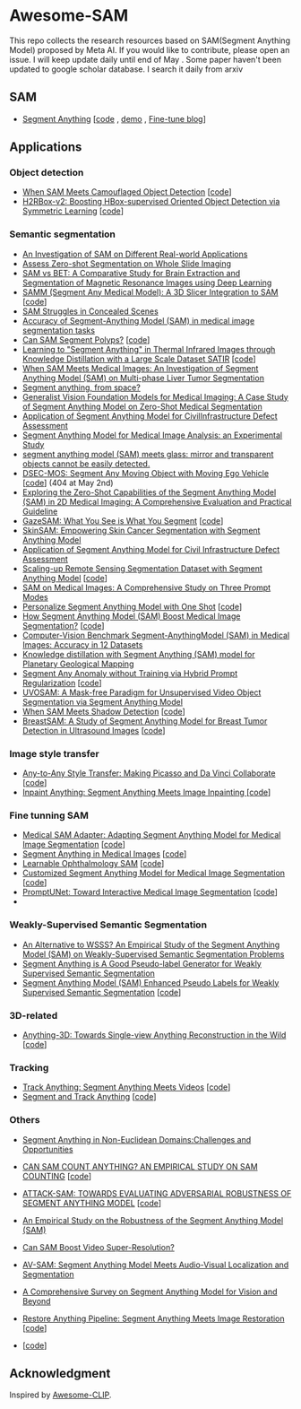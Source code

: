 # Awesome-SAM
This repo collects the research resources based on SAM(Segment Anything Model) proposed by Meta AI. If you would like to contribute, please open an issue.
I will keep  update daily  until end of May . Some paper haven't been updated to google scholar database. I search it daily from arxiv


## SAM 
- [Segment Anything](https://arxiv.org/abs/2304.02643) [[code](https://segment-anything.com/) , [demo](https://segment-anything.com/) , [Fine-tune blog](https://encord.com/blog/learn-how-to-fine-tune-the-segment-anything-model-sam/)]


## Applications

### Object detection

- [When SAM Meets Camouflaged Object Detection](https://arxiv.org/abs/2304.04709) [[code](https://github.com/luckybird1994/SAMCOD)]
- [H2RBox-v2: Boosting HBox-supervised Oriented
Object Detection via Symmetric Learning](https://arxiv.org/pdf/2304.04403.pdf) [[code](https://github.com/Li-Qingyun/sam-mmrotate)]


### Semantic segmentation 
- [An Investigation of SAM on Different Real-world Applications](https://arxiv.org/pdf/2304.05750.pdf) 
- [ Assess Zero-shot Segmentation on Whole Slide Imaging](https://arxiv.org/abs/2304.04155) 
- [ SAM vs BET: A Comparative Study for Brain Extraction and Segmentation of Magnetic Resonance Images using Deep Learning](https://arxiv.org/abs/2304.04738) 
- [ SAMM (Segment Any Medical Model): A 3D Slicer Integration to SAM](https://arxiv.org/abs/2304.04738) [[code](https://github.com/bingogome/samm)]
- [SAM Struggles in Concealed Scenes](https://arxiv.org/abs/2304.06022) 
- [Accuracy of Segment-Anything Model (SAM) in medical image segmentation tasks](https://arxiv.org/abs/2304.09324) 
- [Can SAM Segment Polyps?](https://arxiv.org/abs/2304.07583) [[code](https://github.com/taozh2017/SAMPolyp)]
- [Learning to "Segment Anything" in Thermal Infrared Images through Knowledge Distillation with a Large Scale Dataset SATIR](https://arxiv.org/abs/2304.07969) [[code](https://github.com/chenjzBUAA/SATIR)]
- [When SAM Meets Medical Images: An Investigation of Segment Anything Model (SAM) on Multi-phase Liver Tumor Segmentation](https://arxiv.org/abs/2304.08506)
- [Segment anything, from space?](https://arxiv.org/pdf/2304.13000.pdf) 
- [Generalist Vision Foundation Models for Medical Imaging: A Case Study of Segment Anything Model on Zero-Shot Medical Segmentation](https://arxiv.org/pdf/2304.12637.pdf) 
- [Application of Segment Anything Model for CivilInfrastructure Defect Assessment](https://arxiv.org/pdf/2304.12600.pdf) 
- [Segment Anything Model for Medical Image Analysis: an Experimental Study](https://arxiv.org/pdf/2304.10517.pdf) 
- [segment anything model (SAM) meets glass: mirror and transparent objects cannot be easily detected.](https://arxiv.org/pdf/2305.00278.pdf) 
- [DSEC-MOS: Segment Any Moving Object with Moving Ego Vehicle](https://arxiv.org/pdf/2305.00126.pdf) [[code](https://github.com/ZZY-Zhou/DSEC-MOS)] (404 at May 2nd)
- [Exploring the Zero-Shot Capabilities of the Segment Anything Model (SAM) in 2D Medical Imaging: A Comprehensive Evaluation and Practical Guideline](https://arxiv.org/pdf/2305.00109.pdf) 
- [GazeSAM: What You See is What You Segment](https://arxiv.org/pdf/2304.13844.pdf) [[code](https://github.com/ukaukaaaa/GazeSAM)]
- [SkinSAM: Empowering Skin Cancer Segmentation with Segment Anything Model](https://arxiv.org/pdf/2304.13973.pdf) 
- [Application of Segment Anything Model for Civil Infrastructure Defect Assessment](https://arxiv.org/pdf/2304.12600.pdf) 
- [Scaling-up Remote Sensing Segmentation Dataset with Segment Anything Model](https://arxiv.org/pdf/2305.02034.pdf) [[code](https://github.com/ViTAE-Transformer/SAMRS)]
- [SAM on Medical Images: A Comprehensive Study on Three Prompt Modes](https://arxiv.org/pdf/2305.00035.pdf) 
- [Personalize Segment Anything Model with One Shot](https://arxiv.org/pdf/2305.03048.pdf) [[code](https://github.com/ZrrSkywalker/Personalize-SAM)]
- [How Segment Anything Model (SAM) Boost Medical Image Segmentation?](https://arxiv.org/pdf/2305.03678.pdf) [[code](https://github.com/YichiZhang98/SAM4MIS)]
- [Computer-Vision Benchmark Segment-AnythingModel (SAM) in Medical Images: Accuracy in 12 Datasets](https://arxiv.org/pdf/2304.09324.pdf)
- [Knowledge distillation with Segment Anything (SAM) model for Planetary Geological Mapping](https://arxiv.org/pdf/2305.07586.pdf) 
- [Segment Any Anomaly without Training via Hybrid Prompt Regularization](https://arxiv.org/pdf/2305.10724.pdf) [[code](https://github.com/caoyunkang/Segment-Any-Anomaly)]
- [UVOSAM: A Mask-free Paradigm for Unsupervised Video Object Segmentation via Segment Anything Model](https://arxiv.org/pdf/2305.12659.pdf) 
- [When SAM Meets Shadow Detection](https://arxiv.org/pdf/2305.11513.pdf) [[code](https://github.com/LeipingJie/SAMShadow)]
- [BreastSAM: A Study of Segment Anything Model for Breast Tumor Detection in Ultrasound Images](https://arxiv.org/pdf/2305.12447.pdf) [[code]()]

### Image style transfer
- [ Any-to-Any Style Transfer: Making Picasso and Da Vinci Collaborate ](https://arxiv.org/abs/2304.09728) [[code](https://github.com/Huage001/Transfer-Any-Style)]
- [ Inpaint Anything: Segment Anything Meets Image Inpainting ](https://arxiv.org/abs/2304.06790) [[code](https://github.com/geekyutao/Inpaint-Anything)]

### Fine tunning SAM 
- [Medical SAM Adapter: Adapting Segment Anything Model for Medical Image Segmentation](https://arxiv.org/pdf/2304.12620.pdf) [[code](https://github.com/WuJunde/Medical-SAM-Adapter)]
- [Segment Anything in Medical Images](https://arxiv.org/pdf/2304.12306.pdf) [[code](https://github.com/bowang-lab/MedSAM)]
- [Learnable Ophthalmology SAM](https://arxiv.org/pdf/2304.13425.pdf) [[code](https://github.com/Qsingle/LearnablePromptSAM)]
- [Customized Segment Anything Model for Medical Image Segmentation](https://arxiv.org/pdf/2304.13785.pdf) [[code](https://github.com/hitachinsk/SAMed)]
- [PromptUNet: Toward Interactive Medical Image Segmentation](https://arxiv.org/pdf/2305.10300.pdf) [[code](https://github.com/WuJunde/PromptUNet)]
- 
### Weakly-Supervised Semantic Segmentation
- [An Alternative to WSSS? An Empirical Study of the Segment Anything Model (SAM) on Weakly-Supervised Semantic Segmentation Problems](https://arxiv.org/pdf/2305.01586.pdf) 
- [Segment Anything is A Good Pseudo-label Generator for Weakly Supervised Semantic Segmentation](https://arxiv.org/pdf/2305.01275.pdf) 
- [Segment Anything Model (SAM) Enhanced Pseudo Labels for Weakly Supervised Semantic Segmentation](https://arxiv.org/pdf/2305.05803.pdf) [[code](https://github.com/cskyl/SAM_WSSS)]


### 3D-related
- [Anything-3D: Towards Single-view Anything Reconstruction in the Wild](https://arxiv.org/abs/2304.10261) [[code](https://github.com/Anything-of-anything/Anything-3D)]

### Tracking
- [Track Anything: Segment Anything Meets Videos](https://arxiv.org/pdf/2304.11968.pdf) [[code](https://github.com/gaomingqi/Track-Anything)]
- [Segment and Track Anything](https://arxiv.org/pdf/2305.06558.pdf) [[code](https://github.com/z-x-yang/Segment-and-Track-Anything)]



### Others
- [Segment Anything in Non-Euclidean Domains:Challenges and Opportunities](https://arxiv.org/pdf/2304.11595.pdf) 
- [CAN SAM COUNT ANYTHING? AN EMPIRICAL STUDY ON SAM COUNTING](https://arxiv.org/pdf/2304.10817.pdf) [[code](https://github.com/Vision-Intelligence-and-Robots-Group/count-anything)]
- [ATTACK-SAM: TOWARDS EVALUATING ADVERSARIAL ROBUSTNESS OF SEGMENT ANYTHING MODEL](https://arxiv.org/pdf/2305.00866.pdf) [[code](https://github.com/chenshuang-zhang/attack-sam)]
- [An Empirical Study on the Robustness of the Segment Anything Model (SAM)](https://arxiv.org/pdf/2305.06422.pdf) 
- [Can SAM Boost Video Super-Resolution? ](https://arxiv.org/pdf/2305.06524.pdf) 
- [AV-SAM: Segment Anything Model Meets Audio-Visual Localization and Segmentation](https://arxiv.org/pdf/2305.01836.pdf) 
- [A Comprehensive Survey on Segment Anything Model for Vision and Beyond](https://arxiv.org/pdf/2305.08196.pdf) 
- [Restore Anything Pipeline: Segment Anything Meets Image Restoration](https://arxiv.org/pdf/2305.13093.pdf) [[code](https://github.com/eth-siplab/RAP)]

- []() [[code]()]


## Acknowledgment
Inspired by [Awesome-CLIP](https://github.com/yzhuoning/Awesome-CLIP).  

